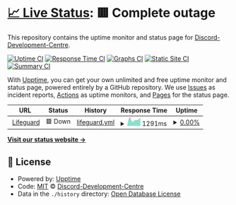 # [📈 Live Status](https://Discord-Development-Centre.github.io/status): <!--live status--> **🟥 Complete outage**

This repository contains the uptime monitor and status page for [Discord-Development-Centre](https://Discord-Development-Centre.github.io/status).

[![Uptime CI](https://github.com/Discord-Development-Centre/status/workflows/Uptime%20CI/badge.svg)](https://github.com/Discord-Development-Centre/status/actions?query=workflow%3A%22Uptime+CI%22)
[![Response Time CI](https://github.com/Discord-Development-Centre/status/workflows/Response%20Time%20CI/badge.svg)](https://github.com/Discord-Development-Centre/status/actions?query=workflow%3A%22Response+Time+CI%22)
[![Graphs CI](https://github.com/Discord-Development-Centre/status/workflows/Graphs%20CI/badge.svg)](https://github.com/Discord-Development-Centre/status/actions?query=workflow%3A%22Graphs+CI%22)
[![Static Site CI](https://github.com/Discord-Development-Centre/status/workflows/Static%20Site%20CI/badge.svg)](https://github.com/Discord-Development-Centre/status/actions?query=workflow%3A%22Static+Site+CI%22)
[![Summary CI](https://github.com/Discord-Development-Centre/status/workflows/Summary%20CI/badge.svg)](https://github.com/Discord-Development-Centre/status/actions?query=workflow%3A%22Summary+CI%22)

With [Upptime](https://upptime.js.org), you can get your own unlimited and free uptime monitor and status page, powered entirely by a GitHub repository. We use [Issues](https://github.com/Discord-Development-Centre/status/issues) as incident reports, [Actions](https://github.com/Discord-Development-Centre/status/actions) as uptime monitors, and [Pages](https://Discord-Development-Centre.github.io/status) for the status page.

<!--start: status pages-->
<!-- This summary is generated by Upptime (https://github.com/upptime/upptime) -->
<!-- Do not edit this manually, your changes will be overwritten -->
<!-- prettier-ignore -->
| URL | Status | History | Response Time | Uptime |
| --- | ------ | ------- | ------------- | ------ |
| <img alt="" src="https://icons.duckduckgo.com/ip3/lifeguard.samosaman73.repl.co.ico" height="13"> [Lifeguard](https://lifeguard.samosaman73.repl.co) | 🟥 Down | [lifeguard.yml](https://github.com/Discord-Development-Centre/status/commits/HEAD/history/lifeguard.yml) | <details><summary><img alt="Response time graph" src="./graphs/lifeguard/response-time-week.png" height="20"> 1291ms</summary><br><a href="https://Discord-Development-Centre.github.io/status/history/lifeguard"><img alt="Response time 13338" src="https://img.shields.io/endpoint?url=https%3A%2F%2Fraw.githubusercontent.com%2FDiscord-Development-Centre%2Fstatus%2FHEAD%2Fapi%2Flifeguard%2Fresponse-time.json"></a><br><a href="https://Discord-Development-Centre.github.io/status/history/lifeguard"><img alt="24-hour response time 5525" src="https://img.shields.io/endpoint?url=https%3A%2F%2Fraw.githubusercontent.com%2FDiscord-Development-Centre%2Fstatus%2FHEAD%2Fapi%2Flifeguard%2Fresponse-time-day.json"></a><br><a href="https://Discord-Development-Centre.github.io/status/history/lifeguard"><img alt="7-day response time 1291" src="https://img.shields.io/endpoint?url=https%3A%2F%2Fraw.githubusercontent.com%2FDiscord-Development-Centre%2Fstatus%2FHEAD%2Fapi%2Flifeguard%2Fresponse-time-week.json"></a><br><a href="https://Discord-Development-Centre.github.io/status/history/lifeguard"><img alt="30-day response time 560" src="https://img.shields.io/endpoint?url=https%3A%2F%2Fraw.githubusercontent.com%2FDiscord-Development-Centre%2Fstatus%2FHEAD%2Fapi%2Flifeguard%2Fresponse-time-month.json"></a><br><a href="https://Discord-Development-Centre.github.io/status/history/lifeguard"><img alt="1-year response time 13338" src="https://img.shields.io/endpoint?url=https%3A%2F%2Fraw.githubusercontent.com%2FDiscord-Development-Centre%2Fstatus%2FHEAD%2Fapi%2Flifeguard%2Fresponse-time-year.json"></a></details> | <details><summary><a href="https://Discord-Development-Centre.github.io/status/history/lifeguard">0.00%</a></summary><a href="https://Discord-Development-Centre.github.io/status/history/lifeguard"><img alt="All-time uptime 8.14%" src="https://img.shields.io/endpoint?url=https%3A%2F%2Fraw.githubusercontent.com%2FDiscord-Development-Centre%2Fstatus%2FHEAD%2Fapi%2Flifeguard%2Fuptime.json"></a><br><a href="https://Discord-Development-Centre.github.io/status/history/lifeguard"><img alt="24-hour uptime 0.00%" src="https://img.shields.io/endpoint?url=https%3A%2F%2Fraw.githubusercontent.com%2FDiscord-Development-Centre%2Fstatus%2FHEAD%2Fapi%2Flifeguard%2Fuptime-day.json"></a><br><a href="https://Discord-Development-Centre.github.io/status/history/lifeguard"><img alt="7-day uptime 0.00%" src="https://img.shields.io/endpoint?url=https%3A%2F%2Fraw.githubusercontent.com%2FDiscord-Development-Centre%2Fstatus%2FHEAD%2Fapi%2Flifeguard%2Fuptime-week.json"></a><br><a href="https://Discord-Development-Centre.github.io/status/history/lifeguard"><img alt="30-day uptime 37.25%" src="https://img.shields.io/endpoint?url=https%3A%2F%2Fraw.githubusercontent.com%2FDiscord-Development-Centre%2Fstatus%2FHEAD%2Fapi%2Flifeguard%2Fuptime-month.json"></a><br><a href="https://Discord-Development-Centre.github.io/status/history/lifeguard"><img alt="1-year uptime 8.14%" src="https://img.shields.io/endpoint?url=https%3A%2F%2Fraw.githubusercontent.com%2FDiscord-Development-Centre%2Fstatus%2FHEAD%2Fapi%2Flifeguard%2Fuptime-year.json"></a></details>

<!--end: status pages-->

[**Visit our status website →**](https://Discord-Development-Centre.github.io/status)

## 📄 License

- Powered by: [Upptime](https://github.com/upptime/upptime)
- Code: [MIT](./LICENSE) © [Discord-Development-Centre](https://Discord-Development-Centre.github.io/status)
- Data in the `./history` directory: [Open Database License](https://opendatacommons.org/licenses/odbl/1-0/)

